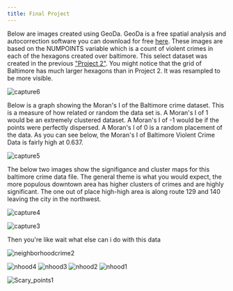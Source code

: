 ```yaml
---
title: Final Project
---
```




Below are images created using GeoDa. GeoDa is a free spatial analysis and autocorrection software you can download for free [here](http://geodacenter.github.io/download.html).
These images are based on the NUMPOINTS variable which is a count of violent crimes in each of the hexagons created over baltimore. This select dataset was created in the previous ["Project 2"](https://huntt1.github.io/Project2_BaltMap/Project2.html). You might notice that the grid of Baltimore has much larger hexagons than in Project 2. It was resampled to be more visible.

![capture6](https://user-images.githubusercontent.com/42807766/49627451-e1a24780-f9ac-11e8-850a-5f9c0f1beba4.PNG)


Below is a graph showing the Moran's I of the Baltimore crime dataset. This is a measure of how related or random the data set is. A Moran's I of 1 would be an extremely clustered dataset. A Moran's I of -1 would be if the points were perfectly dispersed. A Moran's I of 0 is a random placement of the data. As you can see below, the Moran's I of Baltimore Violent Crime Data is fairly high at 0.637. 

![capture5](https://user-images.githubusercontent.com/42807766/49627452-e1a24780-f9ac-11e8-8c40-7ddb379314f1.PNG)



The below two images show the signifigance and cluster maps for this baltimore crime data file. The general theme is what you would expect, the more populous downtown area has higher clusters of crimes and are highly significant. The one out of place high-high area is along route 129 and 140 leaving the city in the northwest. 

![capture4](https://user-images.githubusercontent.com/42807766/49627453-e1a24780-f9ac-11e8-865e-b2a7a820012b.PNG)


![capture3](https://user-images.githubusercontent.com/42807766/49627454-e1a24780-f9ac-11e8-8659-65d641d5c02a.PNG)


Then you're like wait what else can i do with this data

![neighborhoodcrime2](https://user-images.githubusercontent.com/42807766/49778670-3c50e180-fcd4-11e8-96b5-9c3ec35e1751.png)


![nhood4](https://user-images.githubusercontent.com/42807766/49780459-9b1a5900-fcdc-11e8-9cc6-b041657a0345.PNG)
![nhood3](https://user-images.githubusercontent.com/42807766/49780460-9b1a5900-fcdc-11e8-9923-131290fac794.PNG)
![nhood2](https://user-images.githubusercontent.com/42807766/49780457-9b1a5900-fcdc-11e8-8c1f-730e04a8d270.PNG)
![nhood1](https://user-images.githubusercontent.com/42807766/49780458-9b1a5900-fcdc-11e8-9bf1-514372d095fb.PNG)

![Scary_points1](huntt1.github.io/Project3_Final_project/Scary_points1.png)
